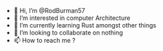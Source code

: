 - 👋 Hi, I’m @RodBurman57
- 👀 I’m interested in computer Architecture
- 🌱 I’m currently learning Rust amongst other things
- 💞️ I’m looking to collaborate on nothing
- 📫 How to reach me ?

<!---
RodBurman57/RodBurman57 is a ✨ special ✨ repository because its `README.md` (this file) appears on your GitHub profile.
You can click the Preview link to take a look at your changes.
--->
